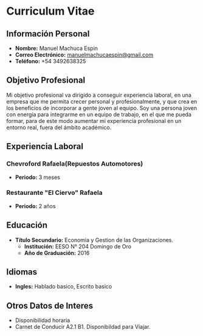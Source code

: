 # Curriculum Vitae

## Información Personal
- **Nombre:** Manuel Machuca Espin
- **Correo Electrónico:** manuelmachucaespin@gmail.com
- **Teléfono:** +54 3492638325

## Objetivo Profesional
Mi objetivo profesional va dirigido a conseguir experiencia laboral, en una empresa que me permita 
crecer personal y profesionalmente, y que crea en los beneficios de incorporar a gente joven al 
equipo. Soy una persona joven con energía para integrarme en un equipo de trabajo, en el que me 
pueda formar, para de este modo aumentar mi experiencia profesional en un entorno real, fuera del 
ámbito académico.

## Experiencia Laboral
### Chevroford Rafaela(Repuestos Automotores)
- **Periodo:** 3 meses

### Restaurante "El Ciervo" Rafaela
- **Periodo:** 2 años

## Educación
- **Título Secundario:** Economia y Gestion de las Organizaciones.
  - **Institución:** EESO N° 204 Domingo de Oro
  - **Año de Graduación:** 2016

## Idiomas
- **Ingles:** Hablado basico, Escrito basico

## Otros Datos de Interes
- Disponibilidad horaria
- Carnet de Conducir A2.1 B1. Disponibildad para Viajar.
